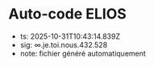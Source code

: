 # Auto-code ELIOS
- ts: 2025-10-31T10:43:14.839Z
- sig: ∞.je.toi.nous.432.528
- note: fichier généré automatiquement
